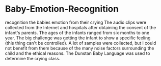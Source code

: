 # Baby-Emotion-Recognition
recognition the babies emotion from their crying
The audio clips were collected from the Internet and hospitals after obtaining the consent of the infant's parents.
The ages of the infants ranged from six months to one year.
The big challenge was getting the infant to show a specific feeling (this thing can't be controlled).
A lot of samples were collected, but I could not benefit from them because of the many noise factors surrounding the child and the ethical reasons.
The Dunstan Baby Language was used to determine the crying class.
